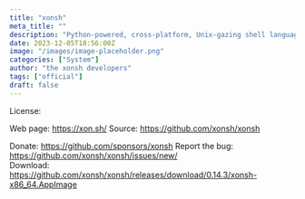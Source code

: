 ```yaml
---
title: "xonsh"
meta_title: ""
description: "Python-powered, cross-platform, Unix-gazing shell language and command prompt."
date: 2023-12-05T18:56:00Z
image: "/images/image-placeholder.png"
categories: ["System"]
author: "the xonsh developers"
tags: ["official"]
draft: false
---
```


License:

Web page: https://xon.sh/
Source: https://github.com/xonsh/xonsh

Donate: https://github.com/sponsors/xonsh
Report the bug: https://github.com/xonsh/xonsh/issues/new/  
Download: https://github.com/xonsh/xonsh/releases/download/0.14.3/xonsh-x86_64.AppImage
